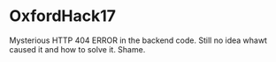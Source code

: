 # OxfordHack17

Mysterious HTTP 404 ERROR in the backend code. 
Still no idea whawt caused it and how to solve it. 
Shame.
